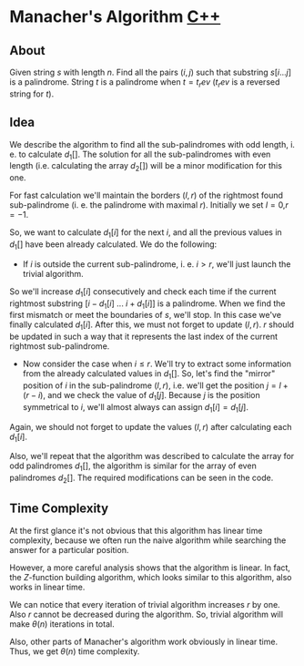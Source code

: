 # Manacher's Algorithm [C++](./manacher.cpp)

## About

Given string $s$ with length $n$. Find all the pairs $(i,j)$ such that substring $s[i...j]$ is a palindrome. String $t$ is a palindrome when $t=t_rev$ ($t_rev$ is a reversed string for $t$).

## Idea

We describe the algorithm to find all the sub-palindromes with odd length, i. e. to calculate $d_1[]$. The solution for all the sub-palindromes with even length (i.e. calculating the array $d_2[]$) will be a minor modification for this one.

For fast calculation we'll maintain the borders $(l,r)$ of the rightmost found sub-palindrome (i. e. the palindrome with maximal $r$). Initially we set $l=0$,$r=−1$.

So, we want to calculate $d_1[i]$ for the next $i$, and all the previous values in $d_1[]$ have been already calculated. We do the following:

-   If $i$ is outside the current sub-palindrome, i. e. $i>r$, we'll just launch the trivial algorithm.

So we'll increase $d_1[i]$ consecutively and check each time if the current rightmost substring $[i - d_1[i] \ ... \ i + d_1[i]]$ is a palindrome. When we find the first mismatch or meet the boundaries of $s$, we'll stop. In this case we've finally calculated $d_1[i]$. After this, we must not forget to update $(l,r)$. $r$ should be updated in such a way that it represents the last index of the current rightmost sub-palindrome.

-   Now consider the case when $i \leq r$. We'll try to extract some information from the already calculated values in $d_1[]$. So, let's find the "mirror" position of $i$ in the sub-palindrome $(l,r)$, i.e. we'll get the position $j=l+(r−i)$, and we check the value of $d_1[j]$. Because $j$ is the position symmetrical to $i$, we'll almost always can assign $d_1[i] = d_1[j]$.

Again, we should not forget to update the values $(l,r)$ after calculating each $d_1[i]$.

Also, we'll repeat that the algorithm was described to calculate the array for odd palindromes $d_1[]$, the algorithm is similar for the array of even palindromes $d_2[]$. The required modifications can be seen in the code.

## Time Complexity

At the first glance it's not obvious that this algorithm has linear time complexity, because we often run the naive algorithm while searching the answer for a particular position.

However, a more careful analysis shows that the algorithm is linear. In fact, the $Z$-function building algorithm, which looks similar to this algorithm, also works in linear time.

We can notice that every iteration of trivial algorithm increases $r$ by one. Also $r$ cannot be decreased during the algorithm. So, trivial algorithm will make $\theta(n)$ iterations in total.

Also, other parts of Manacher's algorithm work obviously in linear time. Thus, we get $\theta(n)$ time complexity.
